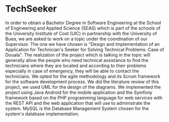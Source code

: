 # TechSeeker

In order to obtain a Bachelor Degree in Software Engineering at the School of Engineering and Applied Science (SEAS) 
which is part of the schools of the University Institute of Cost (UIC) in partnership with the University of Buea, 
we are asked to work on a topic under the coordination of our Supervisor. The one we have chosen is "Design and 
Implementation of an Application for Technician's Seeker for Solving Technical Problems: Case of Douala". The 
realization of the project which is talking in the topic will generally allow the people who need technical
assistance to find the technicians where they are located and according to their problems especially in 
case of emergency, they will be able to contact the technicians. We opted for the agile methodology and
its Scrum framework for the software development process. We did the literature review of this project,
we used UML for the design of the diagrams. We implemented the project using Java Android for the mobile
application and the Symfony framework based on the PHP programming language for web services with the 
REST API and the web application that will use to administrate the system. MySQL is the Database Management
System chosen for the system's database implementation.

